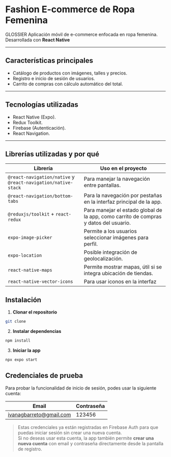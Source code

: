 # Fashion E-commerce de Ropa Femenina

GLOSSIER Aplicación móvil de e-commerce enfocada en ropa femenina.  
Desarrollada con **React Native** 

---

## Características principales
-  Catálogo de productos con imágenes, talles y precios.  
-  Registro e inicio de sesión de usuarios.  
-  Carrito de compras con cálculo automático del total.  
 

---

## Tecnologías utilizadas
-  React Native (Expo).  
-  Redux Toolkit.  
-  Firebase (Autenticación).  
-  React Navigation.  


---

## Librerías utilizadas y por qué
| Librería | Uso en el proyecto |
|----------|-----------------|
| `@react-navigation/native` y `@react-navigation/native-stack` | Para manejar la navegación entre pantallas. |
| `@react-navigation/bottom-tabs` | Para la navegación por pestañas en la interfaz principal de la app. |
| `@reduxjs/toolkit` + `react-redux` | Para manejar el estado global de la app, como carrito de compras y datos del usuario. |
| `expo-image-picker` | Permite a los usuarios seleccionar imágenes para perfil. |
| `expo-location` | Posible integración de geolocalización. |
| `react-native-maps` | Permite mostrar mapas, útil si se integra ubicación de tiendas. |
| `react-native-vector-icons` | Para usar iconos en la interfaz  |


## Instalación 
1. **Clonar el repositorio**
```bash
git clone
```
2. **Instalar dependencias**
```bash
npm install
```
3. **Iniciar la app**
```bash
npx expo start
```

## Credenciales de prueba

Para probar la funcionalidad de inicio de sesión, podes usar la siguiente cuenta:

| Email | Contraseña |
|-------|------------|
| ivanagbarreto@gmail.com | 123456 |

> Estas credenciales ya están registradas en Firebase Auth para que puedas iniciar sesión sin crear una nueva cuenta.  
> Si no deseas usar esta cuenta, la app también permite **crear una nueva cuenta** con email y contraseña directamente desde la pantalla de registro.